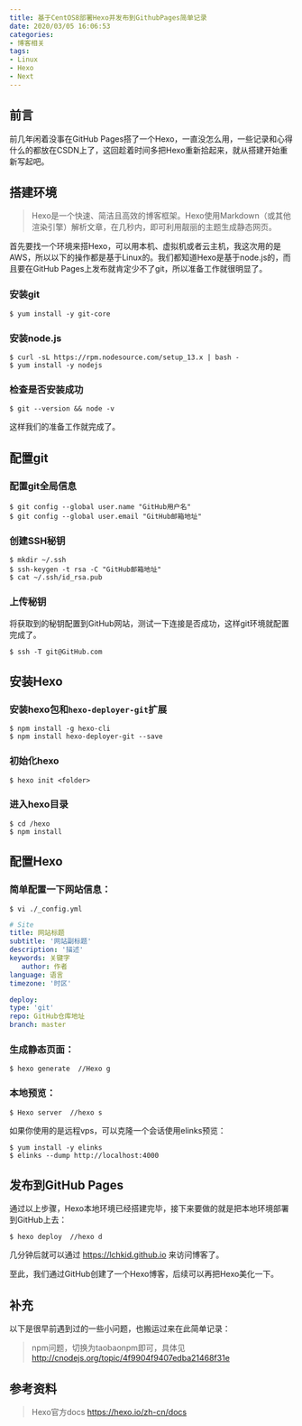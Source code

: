 ```yaml
---
title: 基于CentOS8部署Hexo并发布到GithubPages简单记录
date: 2020/03/05 16:06:53
categories:
- 博客相关
tags:
- Linux
- Hexo
- Next
---
```


## 前言

前几年闲着没事在GitHub Pages搭了一个Hexo，一直没怎么用，一些记录和心得什么的都放在CSDN上了，这回趁着时间多把Hexo重新拾起来，就从搭建开始重新写起吧。





## 搭建环境

> Hexo是一个快速、简洁且高效的博客框架。Hexo使用Markdown（或其他渲染引擎）解析文章，在几秒内，即可利用靓丽的主题生成静态网页。

首先要找一个环境来搭Hexo，可以用本机、虚拟机或者云主机，我这次用的是AWS，所以以下的操作都是基于Linux的。我们都知道Hexo是基于node.js的，而且要在GitHub Pages上发布就肯定少不了git，所以准备工作就很明显了。

<!-- more -->


### 安装git

```shell
$ yum install -y git-core
```

### 安装node.js

```shell
$ curl -sL https://rpm.nodesource.com/setup_13.x | bash -
$ yum install -y nodejs
```

### 检查是否安装成功

```shell
$ git --version && node -v
```

这样我们的准备工作就完成了。





## 配置git

### 配置git全局信息

```shell
$ git config --global user.name "GitHub用户名"
$ git config --global user.email "GitHub邮箱地址"
```

### 创建SSH秘钥

```shell
$ mkdir ~/.ssh
$ ssh-keygen -t rsa -C "GitHub邮箱地址"
$ cat ~/.ssh/id_rsa.pub
```

### 上传秘钥

将获取到的秘钥配置到GitHub网站，测试一下连接是否成功，这样git环境就配置完成了。

```shell
$ ssh -T git@GitHub.com
```





## 安装Hexo



### 安装hexo包和`hexo-deployer-git`扩展

```shell
$ npm install -g hexo-cli
$ npm install hexo-deployer-git --save
```



### 初始化hexo

```shell
$ hexo init <folder>
```



### 进入hexo目录

```shell
$ cd /hexo
$ npm install
```





## 配置Hexo



### 简单配置一下网站信息：

```shell
$ vi ./_config.yml
```

```yaml
# Site
title: 网站标题
subtitle: '网站副标题'
description: '描述'
keywords: 关键字
   author: 作者
language: 语言
timezone: '时区'

deploy:
type: 'git'
repo: GitHub仓库地址
branch: master
```



### 生成静态页面：

```shell
$ hexo generate  //Hexo g
```



### 本地预览：

```shell
$ Hexo server  //hexo s
```

如果你使用的是远程vps，可以克隆一个会话使用elinks预览：

```shell
$ yum install -y elinks
$ elinks --dump http://localhost:4000
```





## 发布到GitHub Pages

通过以上步骤，Hexo本地环境已经搭建完毕，接下来要做的就是把本地环境部署到GitHub上去：

```shell
$ hexo deploy  //hexo d
```

几分钟后就可以通过 https://lchkid.github.io 来访问博客了。

至此，我们通过GitHub创建了一个Hexo博客，后续可以再把Hexo美化一下。





## 补充

以下是很早前遇到过的一些小问题，也搬运过来在此简单记录：

> npm问题，切换为taobaonpm即可，具体见 http://cnodejs.org/topic/4f9904f9407edba21468f31e





## 参考资料

> Hexo官方docs https://hexo.io/zh-cn/docs
